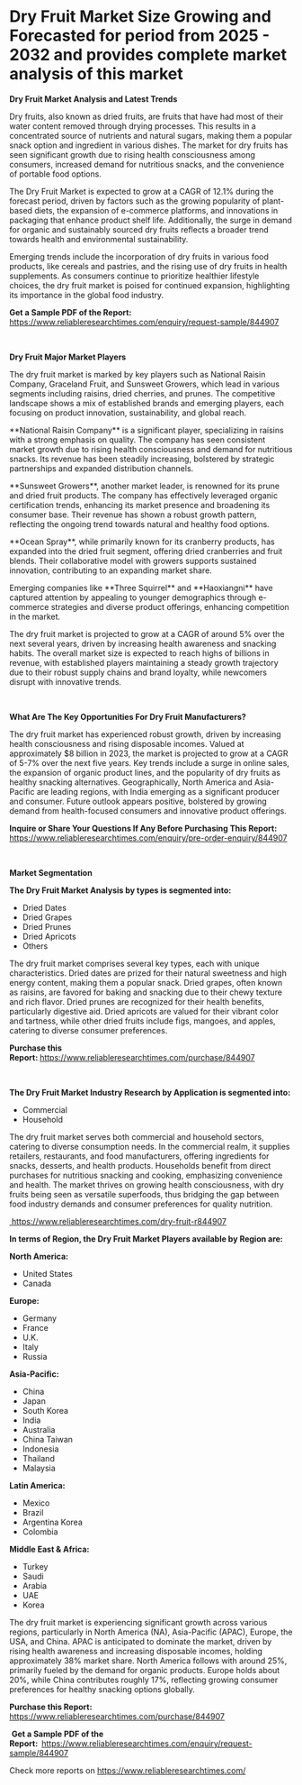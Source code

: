 <p><h1>Dry Fruit Market Size Growing and Forecasted for period from 2025 - 2032 and provides complete market analysis of this market</h1></p><p><strong>Dry Fruit Market Analysis and Latest Trends</strong></p>
<p><p>Dry fruits, also known as dried fruits, are fruits that have had most of their water content removed through drying processes. This results in a concentrated source of nutrients and natural sugars, making them a popular snack option and ingredient in various dishes. The market for dry fruits has seen significant growth due to rising health consciousness among consumers, increased demand for nutritious snacks, and the convenience of portable food options. </p><p>The Dry Fruit Market is expected to grow at a CAGR of 12.1% during the forecast period, driven by factors such as the growing popularity of plant-based diets, the expansion of e-commerce platforms, and innovations in packaging that enhance product shelf life. Additionally, the surge in demand for organic and sustainably sourced dry fruits reflects a broader trend towards health and environmental sustainability. </p><p>Emerging trends include the incorporation of dry fruits in various food products, like cereals and pastries, and the rising use of dry fruits in health supplements. As consumers continue to prioritize healthier lifestyle choices, the dry fruit market is poised for continued expansion, highlighting its importance in the global food industry.</p></p>
<p><strong>Get a Sample PDF of the Report:&nbsp;</strong> <a href="https://www.reliableresearchtimes.com/enquiry/request-sample/844907?utm_campaign=3548&utm_medium=2&utm_source=Github&utm_content=ia&utm_term=07042025&utm_id=dry-fruit">https://www.reliableresearchtimes.com/enquiry/request-sample/844907</a></p>
<p>&nbsp;</p>
<p><strong>Dry Fruit Major Market Players</strong></p>
<p><p>The dry fruit market is marked by key players such as National Raisin Company, Graceland Fruit, and Sunsweet Growers, which lead in various segments including raisins, dried cherries, and prunes. The competitive landscape shows a mix of established brands and emerging players, each focusing on product innovation, sustainability, and global reach.</p><p>**National Raisin Company** is a significant player, specializing in raisins with a strong emphasis on quality. The company has seen consistent market growth due to rising health consciousness and demand for nutritious snacks. Its revenue has been steadily increasing, bolstered by strategic partnerships and expanded distribution channels.</p><p>**Sunsweet Growers**, another market leader, is renowned for its prune and dried fruit products. The company has effectively leveraged organic certification trends, enhancing its market presence and broadening its consumer base. Their revenue has shown a robust growth pattern, reflecting the ongoing trend towards natural and healthy food options.</p><p>**Ocean Spray**, while primarily known for its cranberry products, has expanded into the dried fruit segment, offering dried cranberries and fruit blends. Their collaborative model with growers supports sustained innovation, contributing to an expanding market share.</p><p>Emerging companies like **Three Squirrel** and **Haoxiangni** have captured attention by appealing to younger demographics through e-commerce strategies and diverse product offerings, enhancing competition in the market.</p><p>The dry fruit market is projected to grow at a CAGR of around 5% over the next several years, driven by increasing health awareness and snacking habits. The overall market size is expected to reach highs of billions in revenue, with established players maintaining a steady growth trajectory due to their robust supply chains and brand loyalty, while newcomers disrupt with innovative trends.</p></p>
<p>&nbsp;</p>
<p><strong>What Are The Key Opportunities For Dry Fruit Manufacturers?</strong></p>
<p><p>The dry fruit market has experienced robust growth, driven by increasing health consciousness and rising disposable incomes. Valued at approximately $8 billion in 2023, the market is projected to grow at a CAGR of 5-7% over the next five years. Key trends include a surge in online sales, the expansion of organic product lines, and the popularity of dry fruits as healthy snacking alternatives. Geographically, North America and Asia-Pacific are leading regions, with India emerging as a significant producer and consumer. Future outlook appears positive, bolstered by growing demand from health-focused consumers and innovative product offerings.</p></p>
<p><strong>Inquire or Share Your Questions If Any Before Purchasing This Report:</strong> <a href="https://www.reliableresearchtimes.com/enquiry/pre-order-enquiry/844907?utm_campaign=3548&utm_medium=2&utm_source=Github&utm_content=ia&utm_term=07042025&utm_id=dry-fruit">https://www.reliableresearchtimes.com/enquiry/pre-order-enquiry/844907</a></p>
<p>&nbsp;</p>
<p><strong>Market Segmentation</strong></p>
<p><strong>The Dry Fruit Market Analysis by types is segmented into:</strong></p>
<p><ul><li>Dried Dates</li><li>Dried Grapes</li><li>Dried Prunes</li><li>Dried Apricots</li><li>Others</li></ul></p>
<p><p>The dry fruit market comprises several key types, each with unique characteristics. Dried dates are prized for their natural sweetness and high energy content, making them a popular snack. Dried grapes, often known as raisins, are favored for baking and snacking due to their chewy texture and rich flavor. Dried prunes are recognized for their health benefits, particularly digestive aid. Dried apricots are valued for their vibrant color and tartness, while other dried fruits include figs, mangoes, and apples, catering to diverse consumer preferences.</p></p>
<p><strong>Purchase this Report:&nbsp;</strong><a href="https://www.reliableresearchtimes.com/purchase/844907?utm_campaign=3548&utm_medium=2&utm_source=Github&utm_content=ia&utm_term=07042025&utm_id=dry-fruit">https://www.reliableresearchtimes.com/purchase/844907</a></p>
<p>&nbsp;</p>
<p><strong>The Dry Fruit Market Industry Research by Application is segmented into:</strong></p>
<p><ul><li>Commercial</li><li>Household</li></ul></p>
<p><p>The dry fruit market serves both commercial and household sectors, catering to diverse consumption needs. In the commercial realm, it supplies retailers, restaurants, and food manufacturers, offering ingredients for snacks, desserts, and health products. Households benefit from direct purchases for nutritious snacking and cooking, emphasizing convenience and health. The market thrives on growing health consciousness, with dry fruits being seen as versatile superfoods, thus bridging the gap between food industry demands and consumer preferences for quality nutrition.</p></p>
<p><a href="https://www.reliableresearchtimes.com/dry-fruit-r844907?utm_campaign=3548&utm_medium=2&utm_source=Github&utm_content=ia&utm_term=07042025&utm_id=dry-fruit">&nbsp;https://www.reliableresearchtimes.com/dry-fruit-r844907</a></p>
<p><strong>In terms of Region, the Dry Fruit Market Players available by Region are:</strong></p>
<p>
    <p> <strong> North America: </strong>
        <ul>
            <li>United States</li>
            <li>Canada</li>
        </ul>
        </p> 
    <p> <strong> Europe: </strong>
        <ul>
            <li>Germany</li>
            <li>France</li>
            <li>U.K.</li>
            <li>Italy</li>
            <li>Russia</li>
        </ul>
        </p> 
    <p> <strong> Asia-Pacific: </strong>
        <ul>
            <li>China</li>
            <li>Japan</li>
            <li>South Korea</li>
            <li>India</li>
            <li>Australia</li>
            <li>China Taiwan</li>
            <li>Indonesia</li>
            <li>Thailand</li>
            <li>Malaysia</li>
        </ul>
        </p> 
    <p> <strong> Latin America: </strong>
        <ul>
            <li>Mexico</li>
            <li>Brazil</li>
            <li>Argentina Korea</li>
            <li>Colombia</li>
        </ul>
        </p> 
    <p> <strong> Middle East & Africa: </strong>
        <ul>
            <li>Turkey</li>
            <li>Saudi</li>
            <li>Arabia</li>
            <li>UAE</li>
            <li>Korea</li>
        </ul>
    </p>
    </p>
<p><p>The dry fruit market is experiencing significant growth across various regions, particularly in North America (NA), Asia-Pacific (APAC), Europe, the USA, and China. APAC is anticipated to dominate the market, driven by rising health awareness and increasing disposable incomes, holding approximately 38% market share. North America follows with around 25%, primarily fueled by the demand for organic products. Europe holds about 20%, while China contributes roughly 17%, reflecting growing consumer preferences for healthy snacking options globally.</p></p>
<p><strong>Purchase this Report: </strong><a href="https://www.reliableresearchtimes.com/purchase/844907?utm_campaign=3548&utm_medium=2&utm_source=Github&utm_content=ia&utm_term=07042025&utm_id=dry-fruit">https://www.reliableresearchtimes.com/purchase/844907</a></p>
<p>&nbsp;<strong>Get a Sample PDF of the Report:&nbsp;&nbsp;</strong><a href="https://www.reliableresearchtimes.com/enquiry/request-sample/844907?utm_campaign=3548&utm_medium=2&utm_source=Github&utm_content=ia&utm_term=07042025&utm_id=dry-fruit">https://www.reliableresearchtimes.com/enquiry/request-sample/844907</a></p>
<p><strong></strong></p>
<p>Check more reports on <a href="https://www.reliableresearchtimes.com/?utm_campaign=3548&utm_medium=2&utm_source=Github&utm_content=ia&utm_term=07042025&utm_id=dry-fruit">https://www.reliableresearchtimes.com/</a></p>